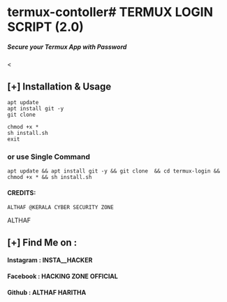 # termux-contoller# TERMUX LOGIN SCRIPT (2.0)
##### Secure your Termux App with Password

<

## [+] Installation & Usage
```
apt update
apt install git -y
git clone 

chmod +x *
sh install.sh
exit 
``` 
    
### or use Single Command
```
apt update && apt install git -y && git clone  && cd termux-login && chmod +x * && sh install.sh
```











#### CREDITS:
    
    ALTHAF @KERALA CYBER SECURITY ZONE
ALTHAF 
    
## [+] Find Me on :
#### Instagram : INSTA__HACKER
#### Facebook : HACKING ZONE OFFICIAL
#### Github : ALTHAF HARITHA
